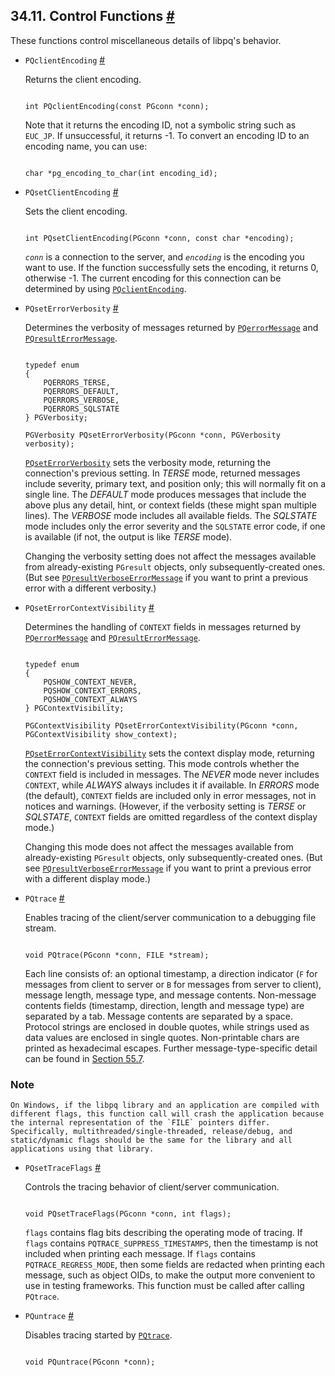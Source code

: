 ## 34.11. Control Functions [#](#LIBPQ-CONTROL)

These functions control miscellaneous details of libpq's behavior.

* `PQclientEncoding` [#](#LIBPQ-PQCLIENTENCODING)

    Returns the client encoding.

    ```

    int PQclientEncoding(const PGconn *conn);
    ```

    Note that it returns the encoding ID, not a symbolic string such as `EUC_JP`. If unsuccessful, it returns -1. To convert an encoding ID to an encoding name, you can use:

    ```

    char *pg_encoding_to_char(int encoding_id);
    ```

* `PQsetClientEncoding` [#](#LIBPQ-PQSETCLIENTENCODING)

    Sets the client encoding.

    ```

    int PQsetClientEncoding(PGconn *conn, const char *encoding);
    ```

    *`conn`* is a connection to the server, and *`encoding`* is the encoding you want to use. If the function successfully sets the encoding, it returns 0, otherwise -1. The current encoding for this connection can be determined by using [`PQclientEncoding`](libpq-control.html#LIBPQ-PQCLIENTENCODING).

* `PQsetErrorVerbosity` [#](#LIBPQ-PQSETERRORVERBOSITY)

    Determines the verbosity of messages returned by [`PQerrorMessage`](libpq-status.html#LIBPQ-PQERRORMESSAGE) and [`PQresultErrorMessage`](libpq-exec.html#LIBPQ-PQRESULTERRORMESSAGE).

    ```

    typedef enum
    {
        PQERRORS_TERSE,
        PQERRORS_DEFAULT,
        PQERRORS_VERBOSE,
        PQERRORS_SQLSTATE
    } PGVerbosity;

    PGVerbosity PQsetErrorVerbosity(PGconn *conn, PGVerbosity verbosity);
    ```

    [`PQsetErrorVerbosity`](libpq-control.html#LIBPQ-PQSETERRORVERBOSITY) sets the verbosity mode, returning the connection's previous setting. In *TERSE* mode, returned messages include severity, primary text, and position only; this will normally fit on a single line. The *DEFAULT* mode produces messages that include the above plus any detail, hint, or context fields (these might span multiple lines). The *VERBOSE* mode includes all available fields. The *SQLSTATE* mode includes only the error severity and the `SQLSTATE` error code, if one is available (if not, the output is like *TERSE* mode).

    Changing the verbosity setting does not affect the messages available from already-existing `PGresult` objects, only subsequently-created ones. (But see [`PQresultVerboseErrorMessage`](libpq-exec.html#LIBPQ-PQRESULTVERBOSEERRORMESSAGE) if you want to print a previous error with a different verbosity.)

* `PQsetErrorContextVisibility` [#](#LIBPQ-PQSETERRORCONTEXTVISIBILITY)

    Determines the handling of `CONTEXT` fields in messages returned by [`PQerrorMessage`](libpq-status.html#LIBPQ-PQERRORMESSAGE) and [`PQresultErrorMessage`](libpq-exec.html#LIBPQ-PQRESULTERRORMESSAGE).

    ```

    typedef enum
    {
        PQSHOW_CONTEXT_NEVER,
        PQSHOW_CONTEXT_ERRORS,
        PQSHOW_CONTEXT_ALWAYS
    } PGContextVisibility;

    PGContextVisibility PQsetErrorContextVisibility(PGconn *conn, PGContextVisibility show_context);
    ```

    [`PQsetErrorContextVisibility`](libpq-control.html#LIBPQ-PQSETERRORCONTEXTVISIBILITY) sets the context display mode, returning the connection's previous setting. This mode controls whether the `CONTEXT` field is included in messages. The *NEVER* mode never includes `CONTEXT`, while *ALWAYS* always includes it if available. In *ERRORS* mode (the default), `CONTEXT` fields are included only in error messages, not in notices and warnings. (However, if the verbosity setting is *TERSE* or *SQLSTATE*, `CONTEXT` fields are omitted regardless of the context display mode.)

    Changing this mode does not affect the messages available from already-existing `PGresult` objects, only subsequently-created ones. (But see [`PQresultVerboseErrorMessage`](libpq-exec.html#LIBPQ-PQRESULTVERBOSEERRORMESSAGE) if you want to print a previous error with a different display mode.)

* `PQtrace` [#](#LIBPQ-PQTRACE)

    Enables tracing of the client/server communication to a debugging file stream.

    ```

    void PQtrace(PGconn *conn, FILE *stream);
    ```

    Each line consists of: an optional timestamp, a direction indicator (`F` for messages from client to server or `B` for messages from server to client), message length, message type, and message contents. Non-message contents fields (timestamp, direction, length and message type) are separated by a tab. Message contents are separated by a space. Protocol strings are enclosed in double quotes, while strings used as data values are enclosed in single quotes. Non-printable chars are printed as hexadecimal escapes. Further message-type-specific detail can be found in [Section 55.7](protocol-message-formats.html "55.7. Message Formats").

### Note

    On Windows, if the libpq library and an application are compiled with different flags, this function call will crash the application because the internal representation of the `FILE` pointers differ. Specifically, multithreaded/single-threaded, release/debug, and static/dynamic flags should be the same for the library and all applications using that library.

* `PQsetTraceFlags` [#](#LIBPQ-PQSETTRACEFLAGS)

    Controls the tracing behavior of client/server communication.

    ```

    void PQsetTraceFlags(PGconn *conn, int flags);
    ```

    `flags` contains flag bits describing the operating mode of tracing. If `flags` contains `PQTRACE_SUPPRESS_TIMESTAMPS`, then the timestamp is not included when printing each message. If `flags` contains `PQTRACE_REGRESS_MODE`, then some fields are redacted when printing each message, such as object OIDs, to make the output more convenient to use in testing frameworks. This function must be called after calling `PQtrace`.

* `PQuntrace` [#](#LIBPQ-PQUNTRACE)

    Disables tracing started by [`PQtrace`](libpq-control.html#LIBPQ-PQTRACE).

    ```

    void PQuntrace(PGconn *conn);
    ```